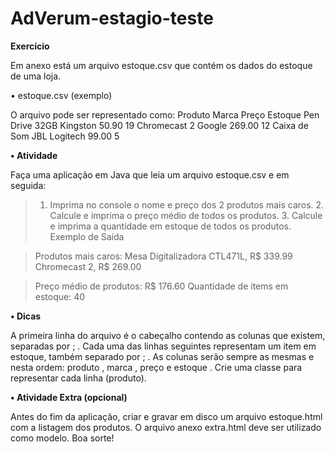 # AdVerum-estagio-teste

**Exercício**

Em anexo está um arquivo estoque.csv que contém os dados do estoque de uma loja.

• estoque.csv (exemplo)

O arquivo pode ser representado como:
Produto               Marca            Preço               Estoque
Pen Drive 32GB        Kingston         50.90               19
Chromecast 2          Google           269.00              12
Caixa de Som JBL      Logitech         99.00               5

**• Atividade**

Faça uma aplicação em Java que leia um arquivo estoque.csv e em seguida:

> 1. Imprima no console o nome e preço dos 2 produtos mais caros. 2. Calcule e imprima o preço médio de todos os produtos. 3. Calcule e imprima a quantidade em estoque de todos os produtos.
Exemplo de Saída

> Produtos mais caros: 
Mesa Digitalizadora CTL471L, R$ 339.99 
Chromecast 2, R$ 269.00 
 
> Preço médio de produtos: 
R$ 176.60 Quantidade de items em estoque: 40 

**• Dicas**

A primeira linha do arquivo é o cabeçalho contendo as colunas que existem, separadas por ; . Cada uma das linhas 
seguintes representam um item em estoque, também separado por ; . As colunas serão sempre as mesmas e nesta 
ordem: produto , marca , preço e estoque . Crie uma classe para representar cada linha (produto).

**• Atividade Extra (opcional)**

Antes do fim da aplicação, criar e gravar em disco um arquivo estoque.html com a listagem dos produtos. O arquivo anexo 
extra.html deve ser utilizado como modelo. Boa sorte!
